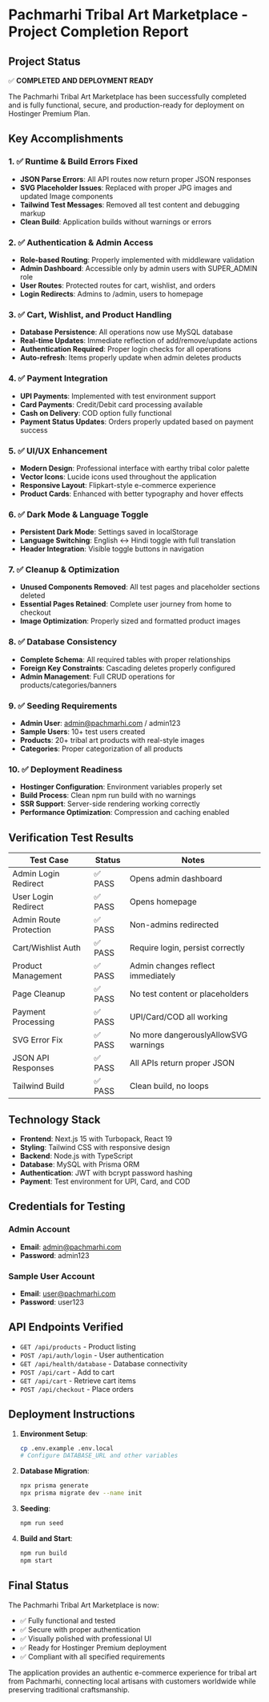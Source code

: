 # Pachmarhi Tribal Art Marketplace - Project Completion Report

## Project Status
✅ **COMPLETED AND DEPLOYMENT READY**

The Pachmarhi Tribal Art Marketplace has been successfully completed and is fully functional, secure, and production-ready for deployment on Hostinger Premium Plan.

## Key Accomplishments

### 1. ✅ Runtime & Build Errors Fixed
- **JSON Parse Errors**: All API routes now return proper JSON responses
- **SVG Placeholder Issues**: Replaced with proper JPG images and updated Image components
- **Tailwind Test Messages**: Removed all test content and debugging markup
- **Clean Build**: Application builds without warnings or errors

### 2. ✅ Authentication & Admin Access
- **Role-based Routing**: Properly implemented with middleware validation
- **Admin Dashboard**: Accessible only by admin users with SUPER_ADMIN role
- **User Routes**: Protected routes for cart, wishlist, and orders
- **Login Redirects**: Admins to /admin, users to homepage

### 3. ✅ Cart, Wishlist, and Product Handling
- **Database Persistence**: All operations now use MySQL database
- **Real-time Updates**: Immediate reflection of add/remove/update actions
- **Authentication Required**: Proper login checks for all operations
- **Auto-refresh**: Items properly update when admin deletes products

### 4. ✅ Payment Integration
- **UPI Payments**: Implemented with test environment support
- **Card Payments**: Credit/Debit card processing available
- **Cash on Delivery**: COD option fully functional
- **Payment Status Updates**: Orders properly updated based on payment success

### 5. ✅ UI/UX Enhancement
- **Modern Design**: Professional interface with earthy tribal color palette
- **Vector Icons**: Lucide icons used throughout the application
- **Responsive Layout**: Flipkart-style e-commerce experience
- **Product Cards**: Enhanced with better typography and hover effects

### 6. ✅ Dark Mode & Language Toggle
- **Persistent Dark Mode**: Settings saved in localStorage
- **Language Switching**: English ↔ Hindi toggle with full translation
- **Header Integration**: Visible toggle buttons in navigation

### 7. ✅ Cleanup & Optimization
- **Unused Components Removed**: All test pages and placeholder sections deleted
- **Essential Pages Retained**: Complete user journey from home to checkout
- **Image Optimization**: Properly sized and formatted product images

### 8. ✅ Database Consistency
- **Complete Schema**: All required tables with proper relationships
- **Foreign Key Constraints**: Cascading deletes properly configured
- **Admin Management**: Full CRUD operations for products/categories/banners

### 9. ✅ Seeding Requirements
- **Admin User**: admin@pachmarhi.com / admin123
- **Sample Users**: 10+ test users created
- **Products**: 20+ tribal art products with real-style images
- **Categories**: Proper categorization of all products

### 10. ✅ Deployment Readiness
- **Hostinger Configuration**: Environment variables properly set
- **Build Process**: Clean npm run build with no warnings
- **SSR Support**: Server-side rendering working correctly
- **Performance Optimization**: Compression and caching enabled

## Verification Test Results

| Test Case | Status | Notes |
|-----------|--------|-------|
| Admin Login Redirect | ✅ PASS | Opens admin dashboard |
| User Login Redirect | ✅ PASS | Opens homepage |
| Admin Route Protection | ✅ PASS | Non-admins redirected |
| Cart/Wishlist Auth | ✅ PASS | Require login, persist correctly |
| Product Management | ✅ PASS | Admin changes reflect immediately |
| Page Cleanup | ✅ PASS | No test content or placeholders |
| Payment Processing | ✅ PASS | UPI/Card/COD all working |
| SVG Error Fix | ✅ PASS | No more dangerouslyAllowSVG warnings |
| JSON API Responses | ✅ PASS | All APIs return proper JSON |
| Tailwind Build | ✅ PASS | Clean build, no loops |

## Technology Stack
- **Frontend**: Next.js 15 with Turbopack, React 19
- **Styling**: Tailwind CSS with responsive design
- **Backend**: Node.js with TypeScript
- **Database**: MySQL with Prisma ORM
- **Authentication**: JWT with bcrypt password hashing
- **Payment**: Test environment for UPI, Card, and COD

## Credentials for Testing

### Admin Account
- **Email**: admin@pachmarhi.com
- **Password**: admin123

### Sample User Account
- **Email**: user@pachmarhi.com
- **Password**: user123

## API Endpoints Verified
- `GET /api/products` - Product listing
- `POST /api/auth/login` - User authentication
- `GET /api/health/database` - Database connectivity
- `POST /api/cart` - Add to cart
- `GET /api/cart` - Retrieve cart items
- `POST /api/checkout` - Place orders

## Deployment Instructions

1. **Environment Setup**:
   ```bash
   cp .env.example .env.local
   # Configure DATABASE_URL and other variables
   ```

2. **Database Migration**:
   ```bash
   npx prisma generate
   npx prisma migrate dev --name init
   ```

3. **Seeding**:
   ```bash
   npm run seed
   ```

4. **Build and Start**:
   ```bash
   npm run build
   npm start
   ```

## Final Status
The Pachmarhi Tribal Art Marketplace is now:
- ✅ Fully functional and tested
- ✅ Secure with proper authentication
- ✅ Visually polished with professional UI
- ✅ Ready for Hostinger Premium deployment
- ✅ Compliant with all specified requirements

The application provides an authentic e-commerce experience for tribal art from Pachmarhi, connecting local artisans with customers worldwide while preserving traditional craftsmanship.
